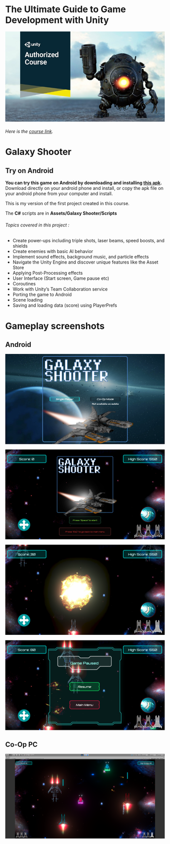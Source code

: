 # The Ultimate Guide to Game Development with Unity
![Alt text](CourseImage/tuggdwu.jpg?raw=true "Optional Title")

###### Here is the [course link](https://www.udemy.com/the-ultimate-guide-to-game-development-with-unity/).
 
# Galaxy Shooter

## Try on Android

**You can try this game on Android by downloading and installing [this apk](https://drive.google.com/file/d/1eNkFqTanIo-mps2XY46VuARYBo3-V0Te/view).**
Download directly on your android phone and install, or copy the apk file on your android phone from your computer and install.

This is my version of the first project created in this course.

The **C#** scripts are in **Assets/Galaxy Shooter/Scripts**

###### Topics covered in this project : 
 - Create power-ups including triple shots, laser beams, speed boosts, and shields
 - Create enemies with basic AI behavior
 - Implement sound effects, background music, and particle effects
 - Navigate the Unity Engine and discover unique features like the Asset Store
 - Applying Post-Processing effects
 - User Interface (Start screen, Game pause etc)
 - Coroutines
 - Work with Unity’s Team Collaboration service
 - Porting the game to Android
 - Scene loading
 - Saving and loading data (score) using PlayerPrefs
 
 # Gameplay screenshots
 
 ## Android
 
 ![Alt text](CourseImage/Screenshot_2018-11-08-11-27-54.png?raw=true "Optional Title")
 
 ![Alt text](CourseImage/Screenshot_2018-11-08-11-28-05.png?raw=true "Optional Title")
 
 ![Alt text](CourseImage/Screenshot_2018-11-08-11-29-40.png?raw=true "Optional Title")
 
 ![Alt text](CourseImage/Screenshot_2018-11-08-11-29-18.png?raw=true "Optional Title")
 
 ## Co-Op PC
 
 ![Alt text](CourseImage/Screenshot_10.png?raw=true "Optional Title")

